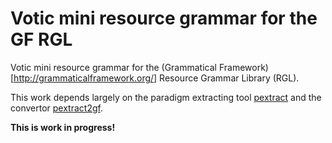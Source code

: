 Votic mini resource grammar for the GF RGL
========================================

Votic mini resource grammar for the (Grammatical Framework)[http://grammaticalframework.org/] Resource Grammar Library (RGL).

This work depends largely on the paradigm extracting tool [pextract](https://github.com/marfors/paradigmextract) and the convertor [pextract2gf](https://github.com/keeleleek/pextract2gf).

__This is work in progress!__
